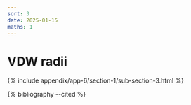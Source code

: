 ```yaml
---
sort: 3
date: 2025-01-15
maths: 1
---
```


# VDW radii

{% include appendix/app-6/section-1/sub-section-3.html %}

{% bibliography --cited %}

